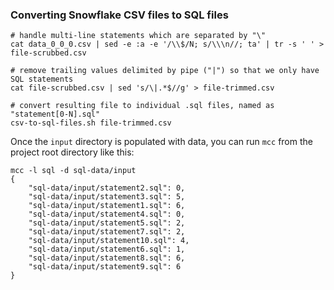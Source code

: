 ### Converting Snowflake CSV files to SQL files

```shell
# handle multi-line statements which are separated by "\"
cat data_0_0_0.csv | sed -e :a -e '/\\$/N; s/\\\n//; ta' | tr -s ' ' > file-scrubbed.csv

# remove trailing values delimited by pipe ("|") so that we only have SQL statements
cat file-scrubbed.csv | sed 's/\|.*$//g' > file-trimmed.csv

# convert resulting file to individual .sql files, named as "statement[0-N].sql"
csv-to-sql-files.sh file-trimmed.csv
```

Once the `input` directory is populated with data, you can run `mcc` from the project 
root directory like this:
```text
mcc -l sql -d sql-data/input    
{
    "sql-data/input/statement2.sql": 0,
    "sql-data/input/statement3.sql": 5,
    "sql-data/input/statement1.sql": 6,
    "sql-data/input/statement4.sql": 0,
    "sql-data/input/statement5.sql": 2,
    "sql-data/input/statement7.sql": 2,
    "sql-data/input/statement10.sql": 4,
    "sql-data/input/statement6.sql": 1,
    "sql-data/input/statement8.sql": 6,
    "sql-data/input/statement9.sql": 6
}
```